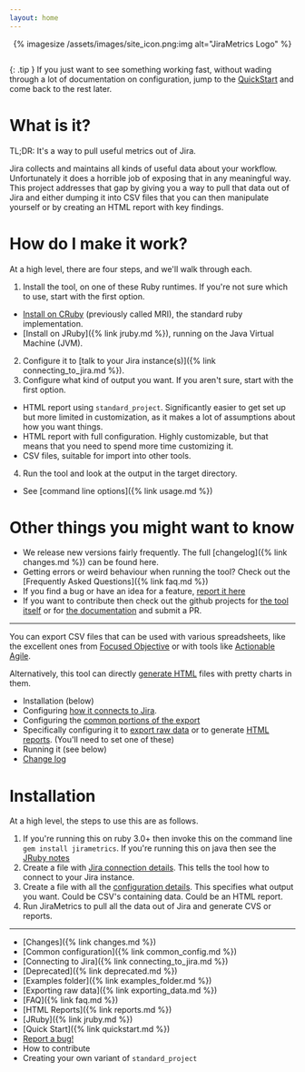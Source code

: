 ```yaml
---
layout: home
---
```

<div style="text-align: center; padding-bottom: 1em;">
	{% imagesize /assets/images/site_icon.png:img alt="JiraMetrics Logo" %}
</div>

{: .tip }
If you just want to see something working fast, without wading through a lot of documentation on configuration, jump to the [QuickStart](https://github.com/mikebowler/jirametrics/wiki/Quick-Start) and come back to the rest later.

# What is it?

TL;DR: It's a way to pull useful metrics out of Jira.

Jira collects and maintains all kinds of useful data about your workflow. Unfortunately it does a horrible job of exposing that in any meaningful way. This project addresses that gap by giving you a way to pull that data out of Jira and either dumping it into CSV files that you can then manipulate yourself or by creating an HTML report with key findings.

# How do I make it work?

At a high level, there are four steps, and we'll walk through each.

1. Install the tool, on one of these Ruby runtimes. If you're not sure which to use, start with the first option.
  * [Install on CRuby](https://www.ruby-lang.org/en/) (previously called MRI), the standard ruby implementation.
  * [Install on JRuby]({% link jruby.md %}), running on the Java Virtual Machine (JVM). 
2. Configure it to [talk to your Jira instance(s)]({% link connecting_to_jira.md %}).
3. Configure what kind of output you want. If you aren't sure, start with the first option.
  * HTML report using `standard_project`. Significantly easier to get set up but more limited in customization, as it makes a lot of assumptions about how you want things.
  * HTML report with full configuration. Highly customizable, but that means that you need to spend more time customizing it.
  * CSV files, suitable for import into other tools.
4. Run the tool and look at the output in the target directory.
  * See [command line options]({% link usage.md %})

# Other things you might want to know

* We release new versions fairly frequently. The full [changelog]({% link changes.md %}) can be found here.
* Getting errors or weird behaviour when running the tool? Check out the [Frequently Asked Questions]({% link faq.md %})
* If you find a bug or have an idea for a feature, [report it here](https://github.com/mikebowler/jirametrics/issues)
* If you want to contribute then check out the github projects for [the tool itself](https://github.com/mikebowler/jirametrics) or for [the documentation](https://github.com/mikebowler/jekyll_jirametrics) and submit a PR.

----

You can export CSV files that can be used with various spreadsheets, like the excellent ones from [Focused Objective](https://www.focusedobjective.com/w/support/) or with tools like [Actionable Agile](https://analytics.actionableagile.com).

Alternatively, this tool can directly [generate HTML](https://github.com/mikebowler/jira-export/wiki/HTML-Reports) files with pretty charts in them.

* Installation (below)
* Configuring [how it connects to Jira](https://github.com/mikebowler/jira-export/wiki/Connecting-to-a-Jira-Instance).
* Configuring the [common portions of the export](https://github.com/mikebowler/jira-export/wiki/Common-configuration)
* Specifically configuring it to [export raw data](https://github.com/mikebowler/jira-export/wiki/Exporting-raw-data) or to generate [HTML reports](https://github.com/mikebowler/jira-export/wiki/HTML-Reports). (You'll need to set one of these)
* Running it (see below)
* [Change log](https://github.com/mikebowler/jira-export/wiki/Changes)

# Installation

At a high level, the steps to use this are as follows.

1. If you're running this on ruby 3.0+ then invoke this on the command line `gem install jirametrics`. If you're running this on java then see the [JRuby notes](https://github.com/mikebowler/jirametrics/wiki/JRuby)
2. Create a file with [Jira connection details](https://github.com/mikebowler/jira-export/wiki/Connecting-to-a-Jira-Instance). This tells the tool how to connect to your Jira instance.
3. Create a file with all the [configuration details](https://github.com/mikebowler/jira-export/wiki/Common-configuration). This specifies what output you want. Could be CSV's containing data. Could be an HTML report.
4. Run JiraMetrics to pull all the data out of Jira and generate CVS or reports. 

----


* [Changes]({% link changes.md %})
* [Common configuration]({% link common_config.md %})
* [Connecting to Jira]({% link connecting_to_jira.md %})
* [Deprecated]({% link deprecated.md %})
* [Examples folder]({% link examples_folder.md %})
* [Exporting raw data]({% link exporting_data.md %})
* [FAQ]({% link faq.md %})
* [HTML Reports]({% link reports.md %})
* [JRuby]({% link jruby.md %})
* [Quick Start]({% link quickstart.md %})
* [Report a bug!](https://github.com/mikebowler/jirametrics/issues)
* How to contribute
* Creating your own variant of `standard_project`
